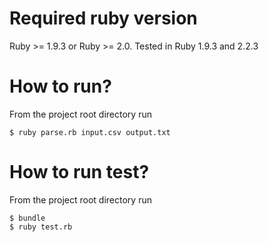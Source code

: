 Required ruby version
================================
Ruby >= 1.9.3 or Ruby >= 2.0.
Tested in Ruby 1.9.3 and 2.2.3

How to run?
================================
From the project root directory run

```
$ ruby parse.rb input.csv output.txt
```

How to run test?
================================
From the project root directory run

```
$ bundle
$ ruby test.rb
```


